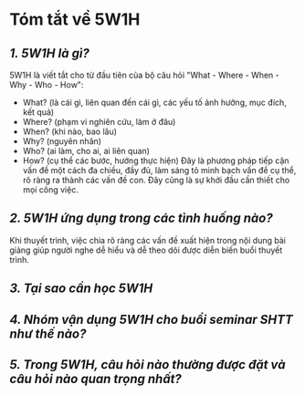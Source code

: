 # Tóm tắt về 5W1H

## *1. 5W1H là gì?*

5W1H là viết tắt cho từ đầu tiên của bộ câu hỏi "What - Where - When - Why - Who - How":
- What? (là cái gì, liên quan đến cái gì, các yếu tố ảnh hưởng, mục đích, kết quả)
- Where? (phạm vi nghiên cứu, làm ở đâu)
- When? (khi nào, bao lâu)
- Why? (nguyên nhân)
- Who? (ai làm, cho ai, ai liên quan)
- How? (cụ thể các bước, hướng thực hiện)
Đây là phương pháp tiếp cận vấn đề một cách đa chiều, đầy đủ, làm sáng tỏ minh bạch vấn đề cụ thể, rõ ràng ra thành các vấn đề con. Đây cũng là sự khởi đầu cần thiết cho mọi công việc.

## *2. 5W1H ứng dụng trong các tình huống nào?*

Khi thuyết trình, việc chia rõ ràng các vấn đề xuất hiện trong nội dung bài giảng giúp người nghe dễ hiểu và dễ theo dõi được diễn biến buổi thuyết trình.


## *3. Tại sao cần học 5W1H*

## *4. Nhóm vận dụng 5W1H cho buổi seminar SHTT như thế nào?*

## *5. Trong 5W1H, câu hỏi nào thường được đặt và câu hỏi nào quan trọng nhất?*
